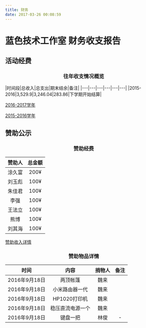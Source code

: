 ```yaml
---
title: 财务
date: 2017-03-26 00:08:59
---
```

# 蓝色技术工作室 财务收支报告

## 活动经费

### <p align="center" >往年收支情况概览</p>

|时间段|总收入|总支出|期末结余|备注|
|---|---|---|---|---|---|
|2015-2016|3,529.9|3,246.04|283.86|下学期开始结算|

 [2016-2017学年](2016_2017/)
 
 [2015-2016学年](2015_2016/)


## 赞助公示

### <p align="center" >赞助经费</p>
|赞助人|总金额|
|:---:|:---:|
|涂久富|200¥|
|刘玉彪|100¥|
|朱佳君|100¥|
|李强|100¥|
|王法立|100¥|
|熊博|100¥|
|刘其海|100¥|

[赞助收入详情](赞助详情/)

### <p align="center" color="red">赞助物品详情</p>

|时间|内容|捐物人|备注|
|:---:|:---:|:---:|:---:|
|2016年9月18日|两顶帐篷|魏来||
|2016年9月18日|小米路由器一代|魏来||
|2016年9月18日|HP1020打印机|魏来||
|2016年9月18日|稳压直流电源一个|魏来||
|2016年9月18日|键盘一把|林俊|-|
